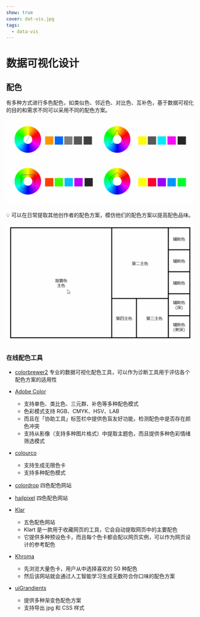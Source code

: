 ```yaml
---
show: true
cover: dat-vis.jpg
tags:
  - data-vis
---
```


# 数据可视化设计
## 配色
有多种方式进行多色配色，如类似色、邻近色、对比色、互补色，基于数据可视化的目的和需求不同可以采用不同的配色方案。

![多色配色方案](./images/20200715162422908_18273.png)

:bulb: 可以在日常提取其他创作者的配色方案，模仿他们的配色方案以提高配色品味。

![配色练习表](./images/20200715162648915_10292.png)

### 在线配色工具
* [colorbrewer2](https://colorbrewer2.org/) 专业的数据可视化配色工具，可以作为诊断工具用于评估各个配色方案的适用性

* [Adobe Color](https://color.adobe.com/zh/create/color-wheel)
    * 支持单色、类比色、三元群、补色等多种配色模式
    * 色彩模式支持 RGB、CMYK、HSV、LAB
    * 而且在「协助工具」标签栏中提供色盲友好功能，检测配色中是否存在颜色冲突
    * 支持从影像（支持多种图片格式）中提取主题色，而且提供多种色彩情绪筛选模式

* [colourco](https://colourco.de/)
    * 支持生成无限色卡
    * 支持多种配色模式

* [colordrop](https://colordrop.io/) 四色配色网站

* [hailpixel](https://color.hailpixel.com/) 四色配色网站

* [Klar](https://klart.io/colors/)
    * 五色配色网站
    * Klart 是一款用于收藏网页的工具，它会自动提取网页中的主要配色
    * 它提供多种预设色卡，而且每个色卡都会配以网页实例，可以作为网页设计的参考配色

* [Khroma](http://khroma.co/)
    * 先浏览大量色卡，用户从中选择喜欢的 50 种配色
    * 然后该网站就会通过人工智能学习生成无数符合你口味的配色方案

* [uiGrandients](https://uigradients.com/#Magic)
    * 提供多种渐变色配色方案
    * 支持导出 jpg 和 CSS 样式